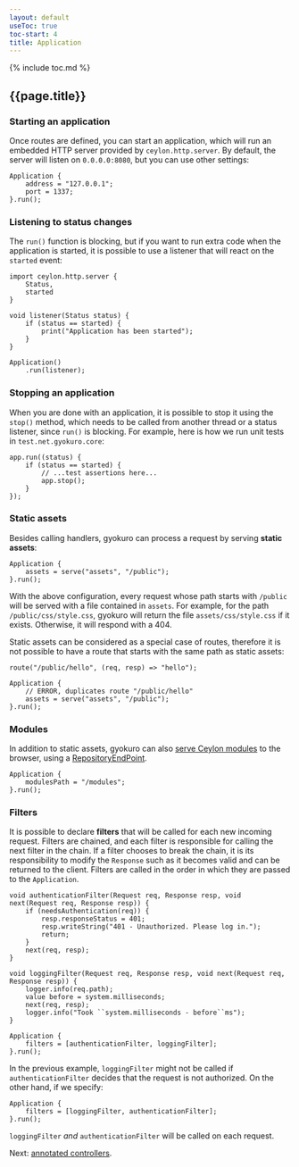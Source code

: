 ```yaml
---
layout: default
useToc: true
toc-start: 4
title: Application
---
```


{% include toc.md %}

## {{page.title}}

### Starting an application

Once routes are defined, you can start an application, which will run an embedded HTTP server
provided by `ceylon.http.server`. By default, the server will listen on `0.0.0.0:8080`, but you can use
other settings:

    Application {
        address = "127.0.0.1";
        port = 1337;
    }.run();  

### Listening to status changes

The `run()` function is blocking, but if you want to run extra code when the application is started,
it is possible to use a listener that will react on the `started` event:

    import ceylon.http.server {
        Status,
        started
    }

    void listener(Status status) {
        if (status == started) {
            print("Application has been started");
        }
    }

    Application()
        .run(listener);

### Stopping an application

When you are done with an application, it is possible to stop it using the `stop()` method, which
needs to be called from another thread or a status listener, since `run()` is blocking. For example,
here is how we run unit tests in `test.net.gyokuro.core`:

    app.run((status) {
        if (status == started) {
            // ...test assertions here...
            app.stop();
        }
    });

### Static assets

Besides calling handlers, gyokuro can process a request by serving **static assets**:

    Application {
        assets = serve("assets", "/public");
    }.run();

With the above configuration, every request whose path starts with `/public` will be served with
a file contained in `assets`. For example, for the path `/public/css/style.css`, gyokuro will
return the file `assets/css/style.css` if it exists. Otherwise, it will respond with a 404.

Static assets can be considered as a special case of routes, therefore it is not possible to
have a route that starts with the same path as static assets:

    route("/public/hello", (req, resp) => "hello");
    
    Application {
        // ERROR, duplicates route "/public/hello"
        assets = serve("assets", "/public"); 
    }.run();

### Modules

In addition to static assets, gyokuro can also 
[serve Ceylon modules](http://ceylon-lang.org/blog/2016/02/15/ceylon-browser-again/) to the browser,
using a [RepositoryEndPoint](https://modules.ceylon-lang.org/repo/1/ceylon/net/1.3.2/module-doc/api/http/server/endpoints/RepositoryEndpoint.type.html).

    Application {
        modulesPath = "/modules"; 
    }.run();

### Filters

It is possible to declare **filters** that will be called for each new incoming request. Filters
are chained, and each filter is responsible for calling the next filter in the chain.
If a filter chooses to break the chain, it is its responsibility to modify the `Response` such as it
becomes valid and can be returned to the client. Filters are called in the order in which they are
passed to the `Application`.

    void authenticationFilter(Request req, Response resp, void next(Request req, Response resp)) {
        if (needsAuthentication(req)) {
            resp.responseStatus = 401;
            resp.writeString("401 - Unauthorized. Please log in.");
            return;
        }
        next(req, resp);
    }

    void loggingFilter(Request req, Response resp, void next(Request req, Response resp)) {
        logger.info(req.path);
        value before = system.milliseconds;
        next(req, resp);
        logger.info("Took ``system.milliseconds - before``ms");
    }
    
    Application {
        filters = [authenticationFilter, loggingFilter];
    }.run();

In the previous example, `loggingFilter` might not be called if `authenticationFilter` decides that
the request is not authorized. On the other hand, if we specify:

    Application {
        filters = [loggingFilter, authenticationFilter];
    }.run();

 `loggingFilter` *and* `authenticationFilter` will be called on each request.

Next: [annotated controllers](controllers).
